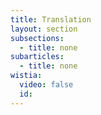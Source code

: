 ```yaml
---
title: Translation
layout: section
subsections:
  - title: none
subarticles:
  - title: none
wistia:
  video: false
  id:
---
```


